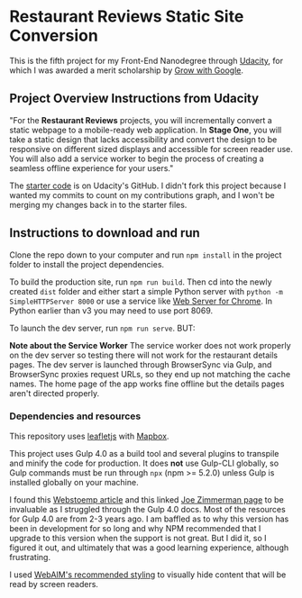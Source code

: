 # Restaurant Reviews Static Site Conversion

This is the fifth project for my Front-End Nanodegree through [Udacity](https://www.udacity.com/course/front-end-web-developer-nanodegree--nd001), for which I was awarded a merit scholarship by [Grow with Google](https://grow.google/).

## Project Overview Instructions from Udacity

"For the **Restaurant Reviews** projects, you will incrementally convert a static webpage to a mobile-ready web application. In **Stage One**, you will take a static design that lacks accessibility and convert the design to be responsive on different sized displays and accessible for screen reader use. You will also add a service worker to begin the process of creating a seamless offline experience for your users."

The [starter code](https://github.com/udacity/mws-restaurant-stage-1) is on Udacity's GitHub. I didn't fork this project because I wanted my commits to count on my contributions graph, and I won't be merging my changes back in to the starter files.

## Instructions to download and run

Clone the repo down to your computer and run `npm install` in the project folder to install the project dependencies.

To build the production site, run `npm run build`. Then cd into the newly created `dist` folder and either start a simple Python server with `python -m SimpleHTTPServer 8000` or use a service like [Web Server for Chrome](https://chrome.google.com/webstore/detail/web-server-for-chrome/ofhbbkphhbklhfoeikjpcbhemlocgigb?hl=en). In Python earlier than v3 you may need to use port 8069.

To launch the dev server, run `npm run serve`. BUT:

**Note about the Service Worker**
The service worker does not work properly on the dev server so testing there will not work for the restaurant details pages. The dev server is launched through BrowserSync via Gulp, and BrowserSync proxies request URLs, so they end up not matching the cache names. The home page of the app works fine offline but the details pages aren't directed properly.

### Dependencies and resources

This repository uses [leafletjs](https://leafletjs.com/) with [Mapbox](https://www.mapbox.com/).

This project uses Gulp 4.0 as a build tool and several plugins to transpile and minify the code for production. It does **not** use Gulp-CLI globally, so Gulp commands must be run through `npx` (npm >= 5.2.0) unless Gulp is installed globally on your machine.

I found this [Webstoemp article](https://www.webstoemp.com/blog/switching-to-gulp4/) and this linked [Joe Zimmerman page](https://www.joezimjs.com/javascript/complete-guide-upgrading-gulp-4/) to be invaluable as I struggled through the Gulp 4.0 docs. Most of the resources for Gulp 4.0 are from 2-3 years ago. I am baffled as to why this version has been in development for so long and why NPM recommended that I upgrade to this version when the support is not great. But I did it, so I figured it out, and ultimately that was a good learning experience, although frustrating.

I used [WebAIM's recommended styling](https://webaim.org/techniques/css/invisiblecontent/) to visually hide content that will be read by screen readers.
